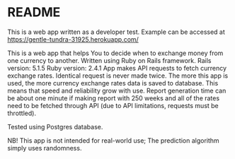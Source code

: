 # README

This is a web app written as a developer test.
Example can be accessed at https://gentle-tundra-31925.herokuapp.com/

This is a web app that helps You to decide when to exchange money
from one currency to another.
Written using Ruby on Rails framework.
Rails version: 5.1.5
Ruby version: 2.4.1
App makes API requests to fetch currency exchange rates. Identical request is never made twice.
The more this app is used, the more currency exchange rates data is saved to database.
This means that speed and reliability grow with use.
Report generation time can be about one minute if making report with 250 weeks and all of the rates need to be fetched through API (due to API limitations, requests must be throttled).

Tested using Postgres database.

NB! This app is not intended for real-world use; The prediction algorithm simply uses randomness.
